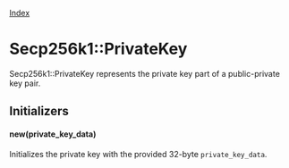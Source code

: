 [Index](index.md)

Secp256k1::PrivateKey
=====================

Secp256k1::PrivateKey represents the private key part of a public-private key pair.

Initializers
------------

#### new(private_key_data)

Initializes the private key with the provided 32-byte `private_key_data`.
